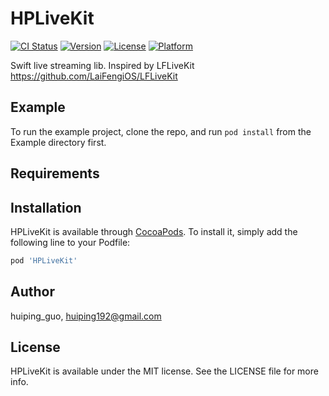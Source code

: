 # HPLiveKit

[![CI Status](https://img.shields.io/travis/huiping_guo/HPLiveKit.svg?style=flat)](https://travis-ci.org/huiping_guo/HPLiveKit)
[![Version](https://img.shields.io/cocoapods/v/HPLiveKit.svg?style=flat)](https://cocoapods.org/pods/HPLiveKit)
[![License](https://img.shields.io/cocoapods/l/HPLiveKit.svg?style=flat)](https://cocoapods.org/pods/HPLiveKit)
[![Platform](https://img.shields.io/cocoapods/p/HPLiveKit.svg?style=flat)](https://cocoapods.org/pods/HPLiveKit)


Swift live streaming lib. Inspired by LFLiveKit https://github.com/LaiFengiOS/LFLiveKit

## Example

To run the example project, clone the repo, and run `pod install` from the Example directory first.

## Requirements

## Installation

HPLiveKit is available through [CocoaPods](https://cocoapods.org). To install
it, simply add the following line to your Podfile:

```ruby
pod 'HPLiveKit'
```

## Author

huiping_guo, huiping192@gmail.com

## License

HPLiveKit is available under the MIT license. See the LICENSE file for more info.
